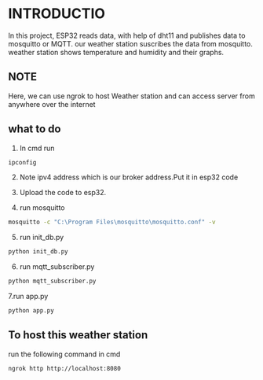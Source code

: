 
# INTRODUCTIO

In this project, ESP32 reads data, with help of dht11 and publishes data to mosquitto or MQTT. our weather station suscribes the data from mosquitto. weather station shows temperature and humidity and their graphs.

## NOTE

Here, we can use ngrok to host Weather station and can access server from anywhere over the internet 



## what to do

   1. In cmd run
   ```bash
   ipconfig
   ```
   2. Note ipv4 address which is our broker address.Put it in esp32 code

   3. Upload the code to esp32.

   4. run mosquitto
   ```bash
   mosquitto -c "C:\Program Files\mosquitto\mosquitto.conf" -v
```

   5. run init_db.py
   ```bash
   python init_db.py
   ```
   6. run mqtt_subscriber.py
   ```bash
   python mqtt_subscriber.py
   ```
   7.run app.py
   ```bash
   python app.py
   ```



## To host this weather station
run the following command in cmd
```bash
ngrok http http://localhost:8080
```

